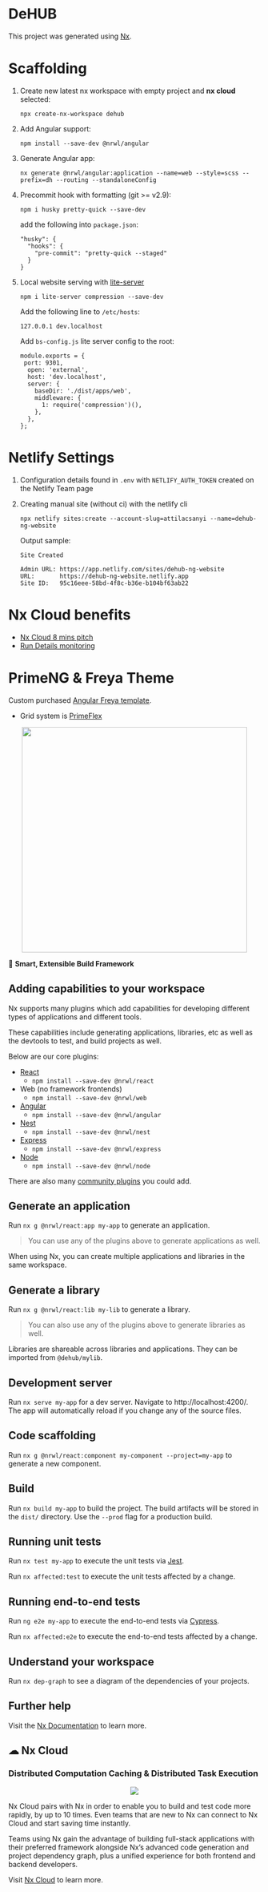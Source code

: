 # DeHUB

This project was generated using [Nx](https://nx.dev).

# Scaffolding

1. Create new latest nx workspace with empty project and **nx cloud** selected:
   ```
   npx create-nx-workspace dehub
   ```
1. Add Angular support:<br>
   ```
   npm install --save-dev @nrwl/angular
   ```
1. Generate Angular app:
   ```
   nx generate @nrwl/angular:application --name=web --style=scss --prefix=dh --routing --standaloneConfig
   ```
1. Precommit hook with formatting (git >= v2.9):
   ```
   npm i husky pretty-quick --save-dev
   ```
   add the following into `package.json`:
   ```
   "husky": {
     "hooks": {
       "pre-commit": "pretty-quick --staged"
     }
   }
   ```
1. Local website serving with [lite-server](https://github.com/johnpapa/lite-server)
   ```
   npm i lite-server compression --save-dev
   ```
   Add the following line to `/etc/hosts`:
   ```
   127.0.0.1 dev.localhost
   ```
   Add `bs-config.js` lite server config to the root:
   ```
   module.exports = {
    port: 9301,
     open: 'external',
     host: 'dev.localhost',
     server: {
       baseDir: './dist/apps/web',
       middleware: {
         1: require('compression')(),
       },
     },
   };
   ```

# Netlify Settings

1. Configuration details found in `.env` with `NETLIFY_AUTH_TOKEN` created on the Netlify Team page

1. Creating manual site (without ci) with the netlify cli

   ```
   npx netlify sites:create --account-slug=attilacsanyi --name=dehub-ng-website
   ```

   Output sample:

   ```
   Site Created

   Admin URL: https://app.netlify.com/sites/dehub-ng-website
   URL:       https://dehub-ng-website.netlify.app
   Site ID:   95c16eee-58bd-4f8c-b36e-b104bf63ab22
   ```

# Nx Cloud benefits

- [Nx Cloud 8 mins pitch](https://www.youtube.com/watch?v=GT7XIwG1i5A&feature=emb_title)
- [Run Details monitoring](https://blog.nrwl.io/introducing-run-details-available-now-on-nx-cloud-d2da86361862)

# PrimeNG & Freya Theme

Custom purchased [Angular Freya template](https://primefaces.org/freya-ng/#/documentation).

- Grid system is [PrimeFlex](https://www.primefaces.org/primeflex/setup)

<p style="text-align: center;"><img src="https://raw.githubusercontent.com/nrwl/nx/master/images/nx-logo.png" width="450"></p>

🔎 **Smart, Extensible Build Framework**

## Adding capabilities to your workspace

Nx supports many plugins which add capabilities for developing different types of applications and different tools.

These capabilities include generating applications, libraries, etc as well as the devtools to test, and build projects as well.

Below are our core plugins:

- [React](https://reactjs.org)
  - `npm install --save-dev @nrwl/react`
- Web (no framework frontends)
  - `npm install --save-dev @nrwl/web`
- [Angular](https://angular.io)
  - `npm install --save-dev @nrwl/angular`
- [Nest](https://nestjs.com)
  - `npm install --save-dev @nrwl/nest`
- [Express](https://expressjs.com)
  - `npm install --save-dev @nrwl/express`
- [Node](https://nodejs.org)
  - `npm install --save-dev @nrwl/node`

There are also many [community plugins](https://nx.dev/community) you could add.

## Generate an application

Run `nx g @nrwl/react:app my-app` to generate an application.

> You can use any of the plugins above to generate applications as well.

When using Nx, you can create multiple applications and libraries in the same workspace.

## Generate a library

Run `nx g @nrwl/react:lib my-lib` to generate a library.

> You can also use any of the plugins above to generate libraries as well.

Libraries are shareable across libraries and applications. They can be imported from `@dehub/mylib`.

## Development server

Run `nx serve my-app` for a dev server. Navigate to http://localhost:4200/. The app will automatically reload if you change any of the source files.

## Code scaffolding

Run `nx g @nrwl/react:component my-component --project=my-app` to generate a new component.

## Build

Run `nx build my-app` to build the project. The build artifacts will be stored in the `dist/` directory. Use the `--prod` flag for a production build.

## Running unit tests

Run `nx test my-app` to execute the unit tests via [Jest](https://jestjs.io).

Run `nx affected:test` to execute the unit tests affected by a change.

## Running end-to-end tests

Run `ng e2e my-app` to execute the end-to-end tests via [Cypress](https://www.cypress.io).

Run `nx affected:e2e` to execute the end-to-end tests affected by a change.

## Understand your workspace

Run `nx dep-graph` to see a diagram of the dependencies of your projects.

## Further help

Visit the [Nx Documentation](https://nx.dev) to learn more.

## ☁ Nx Cloud

### Distributed Computation Caching & Distributed Task Execution

<p style="text-align: center;"><img src="https://raw.githubusercontent.com/nrwl/nx/master/images/nx-cloud-card.png"></p>

Nx Cloud pairs with Nx in order to enable you to build and test code more rapidly, by up to 10 times. Even teams that are new to Nx can connect to Nx Cloud and start saving time instantly.

Teams using Nx gain the advantage of building full-stack applications with their preferred framework alongside Nx’s advanced code generation and project dependency graph, plus a unified experience for both frontend and backend developers.

Visit [Nx Cloud](https://nx.app/) to learn more.
